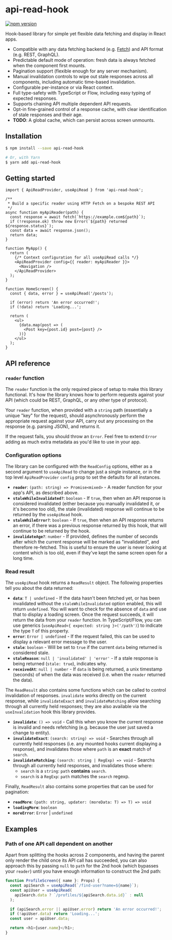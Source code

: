 # api-read-hook

[![npm version](https://img.shields.io/npm/v/api-read-hook.svg)](https://www.npmjs.com/package/api-read-hook)

Hook-based library for simple yet flexible data fetching and display in React apps.

- Compatible with any data fetching backend
  (e.g. [Fetch](https://developer.mozilla.org/en-US/docs/Web/API/Fetch_API))
  and API format (e.g. REST, GraphQL).
- Predictable default mode of operation:
  fresh data is always fetched when the component first mounts.
- Pagination support (flexible enough for any server mechanism).
- Manual invalidation controls to wipe out stale responses across all components, including automatic time-based invalidation.
- Configurable per-instance or via React context.
- Full type-safety with TypeScript or Flow,
  including easy typing of expected responses.
- Supports chaining API multiple dependent API requests.
- Opt-in fine-grained control of a response cache,
  with clear identification of stale responses and their age.
- **TODO**: A global cache,
  which can persist across screen unmounts.

## Installation

```bash
$ npm install --save api-read-hook

# Or, with Yarn
$ yarn add api-read-hook
```

## Getting started

```tsx
import { ApiReadProvider, useApiRead } from 'api-read-hook';

/**
 * Build a specific reader using HTTP Fetch on a bespoke REST API
 */
async function myApiReader(path) {
  const response = await fetch(`https://example.com${path}`);
  if (!response.ok) throw new Error(`${path} returned ${response.status}`);
  const data = await response.json();
  return data;
}

function MyApp() {
  return (
    {/* Context configuration for all useApiRead calls */}
    <ApiReadProvider config={{ reader: myApiReader }}>
      <Navigation />
    </ApiReadProvider>
  );
}

function HomeScreen() {
  const { data, error } = useApiRead('/posts');

  if (error) return 'An error occurred!';
  if (!data) return 'Loading...';

  return (
    <ul>
      {data.map(post => (
        <Post key={post.id} post={post} />
      ))}
    </ul>
  );
}
```

## API reference

### `reader` function

The `reader` function is the only required piece of setup to make this library functional.
It's how the library knows how to perform requests against your API
(which could be REST, GraphQL, or any other type of protocol).

Your `reader` function,
when provided with a `string` path
(essentially a unique "key" for the request),
should asynchronously perform the appropriate request against your API,
carry out any processing on the response (e.g. parsing JSON),
and returns it.

If the request fails,
you should throw an `Error`.
Feel free to extend `Error` adding as much extra metadata as you'd like to use in your app.

### Configuration options

The library can be configured with the `ReadConfig` options,
either as a second argument to `useApiRead` to change just a single instance,
or in the top level `ApiReadProvider` `config` prop to set the defaults for all instances.

- **`reader`**: `(path: string) => Promise<mixed>` -
  A reader function for your app's API, as described above.
- **`staleWhileInvalidated?`**: `boolean` -
  If `true`, then when an API response is considered invalidated
  (either because you manually invalidated it, or it's become too old),
  the stale (invalidated) response will continue to be returned by the `useApiRead` hook.
- **`staleWhileError?`**: `boolean` -
  If `true`, then when an API response returns an error,
  if there was a previous response returned by this hook,
  that will continue to be returned by the hook.
- **`invalidateAge?`**: `number` -
  If provided, defines the number of seconds after which the current response will be marked as "invalidated",
  and therefore re-fetched.
  This is useful to ensure the user is never looking at content which is too old,
  even if they've kept the same screen open for a long time.

### Read result

The `useApiRead` hook returns a `ReadResult` object.
The following properties tell you about the data returned:

- **`data`**: `T | undefined` -
  If the data hasn't been fetched yet,
  or has been invalidated without the `staleWhileInvalidated` option enabled,
  this will return `undefined`.
  You will want to check for the absence of `data` and use that to display a loading screen.
  Once the request succeeds,
  it will return the data from your `reader` function.
  In TypeScript/Flow, you can use generics
  (`useApiRead<{ expected: string }>('/path')`)
  to indicate the type `T` of this property.
- **`error`**: `Error | undefined` -
  If the request failed,
  this can be used to display a relevant error message to the user.
- **`stale`**: `boolean` -
  Will be set to `true` if the current `data` being returned is considered stale.
- **`staleReason`**: `null | 'invalidated' | 'error'` -
  If a stale response is being returned (`stale: true`),
  indicates why.
- **`receivedAt`**: `null | number` -
  If `data` is being returned,
  a unix timestamp (seconds) of when the data was received
  (i.e. when the `reader` returned the data).

The `ReadResult` also contains some functions which can be called to control invalidation of responses.
`invalidate` works directly on the current response,
while `invalidateExact` and `invalidateMatching` allow searching through all currently held responses;
they are also available via the `useInvalidation` hook this library provides.

- **`invalidate`**: `() => void` -
  Call this when you know the current response is invalid and needs refetching
  (e.g. because the user just saved a change to entity).
- **`invalidateExact`**: `(search: string) => void` -
  Searches through all currently held responses
  (i.e. any mounted hooks current displaying a response),
  and invalidates those where `path` is an **exact** match of `search`.
- **`invalidateMatching`**: `(search: string | RegExp) => void` -
  Searchs through all currently held responses,
  and invalidates those where:
  - `search` is a `string`: `path` **contains** `search`.
  - `search` is a `RegExp`: `path` matches the `search` regexp.

Finally, `ReadResult` also contains some properties that can be used for pagination:

- **`readMore`**: `(path: string, updater: (moreData: T) => T) => void`
- **`loadingMore`**: `boolean`
- **`moreError`**: `Error` | `undefined`

## Examples

### Path of one API call dependent on another

Apart from splitting the hooks across 2 components,
and having the parent only render the child once its API call has succeeded,
you can also approach this by passing `null` to `path` for the 2nd hook
(which bypasses your `reader`)
until you have enough information to construct the 2nd path:

```js
function ProfileScreen({ name }: Props) {
  const apiSearch = useApiRead(`/find-user?name=${name}`);
  const apiUser = useApiRead(
    apiSearch.data ? `/profiles/${apiSearch.data.id}` : null
  );

  if (apiSearch.error || apiUser.error) return 'An error occurred!';
  if (!apiUser.data) return 'Loading...';
  const user = apiUser.data;

  return <h1>{user.name}</h1>;
}
```
